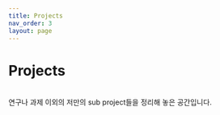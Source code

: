 ```yaml
---
title: Projects
nav_order: 3
layout: page
---
```


# Projects
<br>
연구나 과제 이외의 저만의 sub project들을 정리해 놓은 공간입니다.

